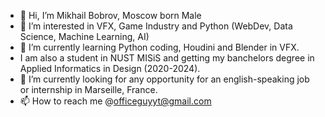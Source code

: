 - 👋 Hi, I’m Mikhail Bobrov, Moscow born Male
- 👀 I’m interested in VFX, Game Industry and Python (WebDev, Data Science, Machine Learning, AI)
- 🌱 I’m currently learning Python coding, Houdini and Blender in VFX.
- I am also a student in NUST MISiS and getting my banchelors degree in Applied Informatics in Design (2020-2024).
- 💞️ I’m currently looking for any opportunity for an english-speaking job or internship in Marseille, France. 
- 📫 How to reach me @officeguyyt@gmail.com
